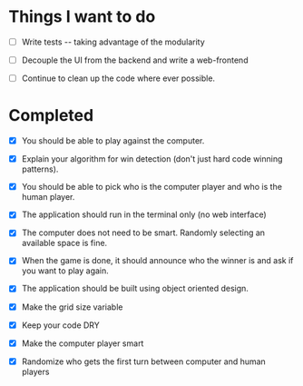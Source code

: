 # Things I want to do
- [ ] Write tests -- taking advantage of the modularity
- [ ] Decouple the UI from the backend and write a web-frontend
- [ ] Continue to clean up the code where ever possible. 
     

# Completed 
- [x] You should be able to play against the computer.
- [x] Explain your algorithm for win detection (don't just hard code winning patterns).
- [x] You should be able to pick who is the computer player and who is the human player.
- [x] The application should run in the terminal only (no web interface)
- [x] The computer does not need to be smart.  Randomly selecting an available space is fine.
- [x] When the game is done, it should announce who the winner is and ask if you want to play again.
- [x] The application should be built using object oriented design.
- [x] Make the grid size variable
- [x] Keep your code DRY
- [x] Make the computer player smart
- [x] Randomize who gets the first turn between computer and human players

